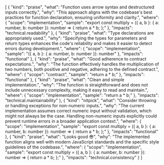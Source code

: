 [
    {
        "kind": "praise",
        "what": "Function uses arrow syntax and destructured inputs correctly.",
        "why": "This approach aligns with the codebase's best practices for function declaration, ensuring uniformity and clarity.",
        "where": {
            "scope": "implementation",
            "sample": "export const multiply = ({ a, b }: { a: number, b: number }): number => { return a * b; };"
        },
        "impacts": "technical.readability"
    },
    {
        "kind": "praise",
        "what": "Type declarations are appropriately used.",
        "why": "Specifying the types for parameters and return types enhances the code's reliability and makes it easier to detect errors during development.",
        "where": {
            "scope": "implementation",
            "sample": "({ a, b }: { a: number, b: number }): number"
        },
        "impacts": "functional"
    },
    {
        "kind": "praise",
        "what": "Good adherence to contract expectations.",
        "why": "The function effectively handles the multiplication of two numbers, both positive and negative, adhering to the defined contract.",
        "where": {
            "scope": "contract",
            "sample": "return a * b;"
        },
        "impacts": "functional"
    },
    {
        "kind": "praise",
        "what": "Clean and simple implementation.",
        "why": "The function is straightforward and does not include unnecessary complexity, making it easy to read and maintain.",
        "where": {
            "scope": "implementation",
            "sample": "return a * b;"
        },
        "impacts": "technical.maintainability"
    },
    {
        "kind": "nitpick",
        "what": "Consider throwing or handling exceptions for non-numeric inputs.",
        "why": "The current implementation assumes correct numeric input without validation, which might not always be the case. Handling non-numeric inputs explicitly could prevent runtime errors in a broader application context.",
        "where": {
            "scope": "implementation",
            "sample": "export const multiply = ({ a, b }: { a: number, b: number }): number => { return a * b; };"
        },
        "impacts": "functional"
    },
    {
        "kind": "praise",
        "what": "Looks good 😎",
        "why": "The implemented function aligns well with modern JavaScript standards and the specific style guidelines of the codebase.",
        "where": {
            "scope": "implementation",
            "sample": "export const multiply = ({ a, b }: { a: number, b: number }): number => { return a * b; };"
        },
        "impacts": "technical.consistency"
    }
]
